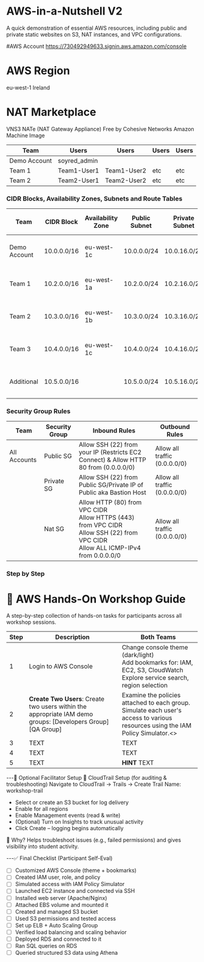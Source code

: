 # AWS-in-a-Nutshell V2
A quick demonstration of essential AWS resources, including public and private static websites on S3, NAT instances, and VPC configurations.

#AWS Account
https://730492949633.signin.aws.amazon.com/console

# AWS Region
eu-west-1 Ireland

# NAT Marketplace
VNS3 NATe (NAT Gateway Appliance)
Free
by Cohesive Networks
Amazon Machine Image

| **Team**       | **Users**      | **Users**     | **Users** | **Users** |
|----------------|----------------|---------------|-----------|-----------|
| Demo Account   | soyred_admin   |               |           |           |
| Team 1         | Team1-User1    | Team1-User2   |  etc      |    etc    |
| Team 2         | Team2-User1    | Team2-User2   |  etc      |    etc    |

### CIDR Blocks, Availability Zones, Subnets and Route Tables

| **Team**       | **CIDR Block**  | **Availability Zone** | **Public Subnet**     | **Private Subnet**    | **Public Route Table**                | **Private Route Table**                            |
|----------------|-----------------|-----------------------|-----------------------|-----------------------|---------------------------------------|----------------------------------------------------|
| Demo Account   | 10.0.0.0/16     | eu-west-1c            | 10.0.0.0/24           | 10.0.16.0/20          | 0.0.0.0/0 via Internet Gateway        | 0.0.0.0/0 via NAT Instance/Gateway or VPC Endpoint |
| Team 1         | 10.2.0.0/16     | eu-west-1a            | 10.2.0.0/24           | 10.2.16.0/20          | 0.0.0.0/0 via Internet Gateway        | 0.0.0.0/0 via NAT Instance/Gateway or VPC Endpoint |
| Team 2         | 10.3.0.0/16     | eu-west-1b            | 10.3.0.0/24           | 10.3.16.0/20          | 0.0.0.0/0 via Internet Gateway        | 0.0.0.0/0 via NAT Instance/Gateway or VPC Endpoint |
| Team 3         | 10.4.0.0/16     | eu-west-1c            | 10.4.0.0/24           | 10.4.16.0/20          | 0.0.0.0/0 via Internet Gateway        | 0.0.0.0/0 via NAT Instance/Gateway or VPC Endpoint |
| Additional     | 10.5.0.0/16     |                       | 10.5.0.0/24           | 10.5.16.0/20          | 0.0.0.0/0 via Internet Gateway        | 0.0.0.0/0 via NAT Instance/Gateway or VPC Endpoint |


### Security Group Rules

| **Team**       | **Security Group**    | **Inbound Rules**                                                                                                                      | **Outbound Rules**            |
|----------------|-----------------------|----------------------------------------------------------------------------------------------------------------------------------------|-------------------------------|
| All Accounts   | Public SG             | Allow SSH (22) from your IP (Restricts EC2 Connect) & Allow HTTP 80 from  (0.0.0.0/0)                                                  | Allow all traffic (0.0.0.0/0) |
|                | Private SG            | Allow SSH (22) from Public SG/Private IP of Public aka Bastion Host                                                                    | Allow all traffic (0.0.0.0/0) |
|                | Nat SG                | Allow HTTP (80) from VPC CIDR<br>Allow HTTPS (443) from VPC CIDR<br>Allow SSH (22) from VPC CIDR<br>Allow ALL ICMP-IPv4 from 0.0.0.0/0 | Allow all traffic (0.0.0.0/0) |

### Step by Step

# 🧪 AWS Hands-On Workshop Guide

A step-by-step collection of hands-on tasks for participants across all workshop sessions.

| **Step** | **Description** | **Both Teams**  |
|----------|-----------------|-----------------|
| 1        | Login to AWS Console | Change console theme (dark/light)<br>Add bookmarks for: IAM, EC2, S3, CloudWatch<br>Explore service search, region selection<br>|*|*|
| 2        | **Create Two Users**: Create two users within the appropriate IAM demo groups: [Developers Group] [QA Group] | Examine the policies attached to each group.<br>Simulate each user's access to various resources using the IAM Policy Simulator.<> |*|
| 3        | TEXT | TEXT |*|
| 4        | TEXT | TEXT |*|
| 5        | TEXT | **HINT** TEXT |*|

---🧾 Optional Facilitator Setup
🔧 CloudTrail Setup (for auditing & troubleshooting)
Navigate to CloudTrail → Trails → Create Trail
Name: workshop-trail
- Select or create an S3 bucket for log delivery
- Enable for all regions
- Enable Management events (read & write)
- (Optional) Turn on Insights to track unusual activity
- Click Create – logging begins automatically

📝 Why? Helps troubleshoot issues (e.g., failed permissions) and gives visibility into student activity.

---✅ Final Checklist (Participant Self-Eval)
- [ ] Customized AWS Console (theme + bookmarks)
- [ ] Created IAM user, role, and policy
- [ ] Simulated access with IAM Policy Simulator
- [ ] Launched EC2 instance and connected via SSH
- [ ] Installed web server (Apache/Nginx)
- [ ] Attached EBS volume and mounted it
- [ ] Created and managed S3 bucket
- [ ] Used S3 permissions and tested access
- [ ] Set up ELB + Auto Scaling Group
- [ ] Verified load balancing and scaling behavior
- [ ] Deployed RDS and connected to it
- [ ] Ran SQL queries on RDS
- [ ] Queried structured S3 data using Athena
